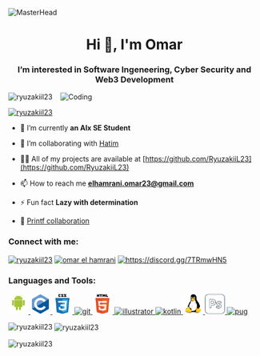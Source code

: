 ![MasterHead](https://images-wixmp-ed30a86b8c4ca887773594c2.wixmp.com/f/c83c004e-1370-4756-88e5-4071de797088/ddjk36s-36e736ed-a3f5-4ead-bc5a-2055ad79d8a7.gif?token=eyJ0eXAiOiJKV1QiLCJhbGciOiJIUzI1NiJ9.eyJzdWIiOiJ1cm46YXBwOjdlMGQxODg5ODIyNjQzNzNhNWYwZDQxNWVhMGQyNmUwIiwiaXNzIjoidXJuOmFwcDo3ZTBkMTg4OTgyMjY0MzczYTVmMGQ0MTVlYTBkMjZlMCIsIm9iaiI6W1t7InBhdGgiOiJcL2ZcL2M4M2MwMDRlLTEzNzAtNDc1Ni04OGU1LTQwNzFkZTc5NzA4OFwvZGRqazM2cy0zNmU3MzZlZC1hM2Y1LTRlYWQtYmM1YS0yMDU1YWQ3OWQ4YTcuZ2lmIn1dXSwiYXVkIjpbInVybjpzZXJ2aWNlOmZpbGUuZG93bmxvYWQiXX0.pgxwYJcrj6fKZmowAdX5HbdvaHWItqxLpSim41_sgC4)
<h1 align="center">Hi 👋, I'm Omar</h1>
<h3 align="center">I’m interested in Software Ingeneering, Cyber Security and Web3 Development</h3>
<img align="right" alt="Coding" width="400" src='https://media.giphy.com/media/W3ILqQ0TqKJE70SEFA/giphy.gif'>

<p align="left"> <img src="https://komarev.com/ghpvc/?username=ryuzakiil23&label=Profile%20views&color=0e75b6&style=flat" alt="ryuzakiil23" /> </p>

<p align="left"> <a href="https://twitter.com/ryuzakiil23" target="blank"><img src="https://img.shields.io/twitter/follow/ryuzakiil23?logo=twitter&style=for-the-badge" alt="ryuzakiil23" /></a> </p>

- 🌱 I’m currently **an Alx SE Student**

- 👯 I’m collaborating with [Hatim](https://github.com/Hatimsel)

- 👨‍💻 All of my projects are available at [https://github.com/RyuzakiiL23](https://github.com/RyuzakiiL23)

- 📫 How to reach me **elhamrani.omar23@gmail.com**

- ⚡ Fun fact **Lazy with determination**

- 🤝 [Printf collaboration](https://github.com/Hatimsel/printf)

<h3 align="left">Connect with me:</h3>
<p align="left">
<a href="https://twitter.com/ryuzakiil23" target="blank"><img align="center" src="https://raw.githubusercontent.com/rahuldkjain/github-profile-readme-generator/master/src/images/icons/Social/twitter.svg" alt="ryuzakiil23" height="30" width="40" /></a>
<a href="https://linkedin.com/in/omar el hamrani" target="blank"><img align="center" src="https://raw.githubusercontent.com/rahuldkjain/github-profile-readme-generator/master/src/images/icons/Social/linked-in-alt.svg" alt="omar el hamrani" height="30" width="40" /></a>
<a href="https://discord.gg/https://discord.gg/7TRmwHN5" target="blank"><img align="center" src="https://raw.githubusercontent.com/rahuldkjain/github-profile-readme-generator/master/src/images/icons/Social/discord.svg" alt="https://discord.gg/7TRmwHN5" height="30" width="40" /></a>
</p>

<h3 align="left">Languages and Tools:</h3>
<p align="left"> <a href="https://developer.android.com" target="_blank" rel="noreferrer"> <img src="https://raw.githubusercontent.com/devicons/devicon/master/icons/android/android-original-wordmark.svg" alt="android" width="40" height="40"/> </a> <a href="https://www.cprogramming.com/" target="_blank" rel="noreferrer"> <img src="https://raw.githubusercontent.com/devicons/devicon/master/icons/c/c-original.svg" alt="c" width="40" height="40"/> </a> <a href="https://www.w3schools.com/css/" target="_blank" rel="noreferrer"> <img src="https://raw.githubusercontent.com/devicons/devicon/master/icons/css3/css3-original-wordmark.svg" alt="css3" width="40" height="40"/> </a> <a href="https://git-scm.com/" target="_blank" rel="noreferrer"> <img src="https://www.vectorlogo.zone/logos/git-scm/git-scm-icon.svg" alt="git" width="40" height="40"/> </a> <a href="https://www.w3.org/html/" target="_blank" rel="noreferrer"> <img src="https://raw.githubusercontent.com/devicons/devicon/master/icons/html5/html5-original-wordmark.svg" alt="html5" width="40" height="40"/> </a> <a href="https://www.adobe.com/in/products/illustrator.html" target="_blank" rel="noreferrer"> <img src="https://www.vectorlogo.zone/logos/adobe_illustrator/adobe_illustrator-icon.svg" alt="illustrator" width="40" height="40"/> </a> <a href="https://kotlinlang.org" target="_blank" rel="noreferrer"> <img src="https://www.vectorlogo.zone/logos/kotlinlang/kotlinlang-icon.svg" alt="kotlin" width="40" height="40"/> </a> <a href="https://www.linux.org/" target="_blank" rel="noreferrer"> <img src="https://raw.githubusercontent.com/devicons/devicon/master/icons/linux/linux-original.svg" alt="linux" width="40" height="40"/> </a> <a href="https://www.photoshop.com/en" target="_blank" rel="noreferrer"> <img src="https://raw.githubusercontent.com/devicons/devicon/master/icons/photoshop/photoshop-line.svg" alt="photoshop" width="40" height="40"/> </a> <a href="https://pugjs.org" target="_blank" rel="noreferrer"> <img src="https://cdn.worldvectorlogo.com/logos/pug.svg" alt="pug" width="40" height="40"/> </a> </p>

<p><img align="left" src="https://github-readme-stats.vercel.app/api/top-langs?username=ryuzakiil23&show_icons=true&locale=en&layout=compact" alt="ryuzakiil23" /></p>

<p>&nbsp;<img align="center" src="https://github-readme-stats.vercel.app/api?username=ryuzakiil23&show_icons=true&locale=en" alt="ryuzakiil23" /></p>

<p><img align="center" src="https://github-readme-streak-stats.herokuapp.com/?user=ryuzakiil23&" alt="ryuzakiil23" /></p>
